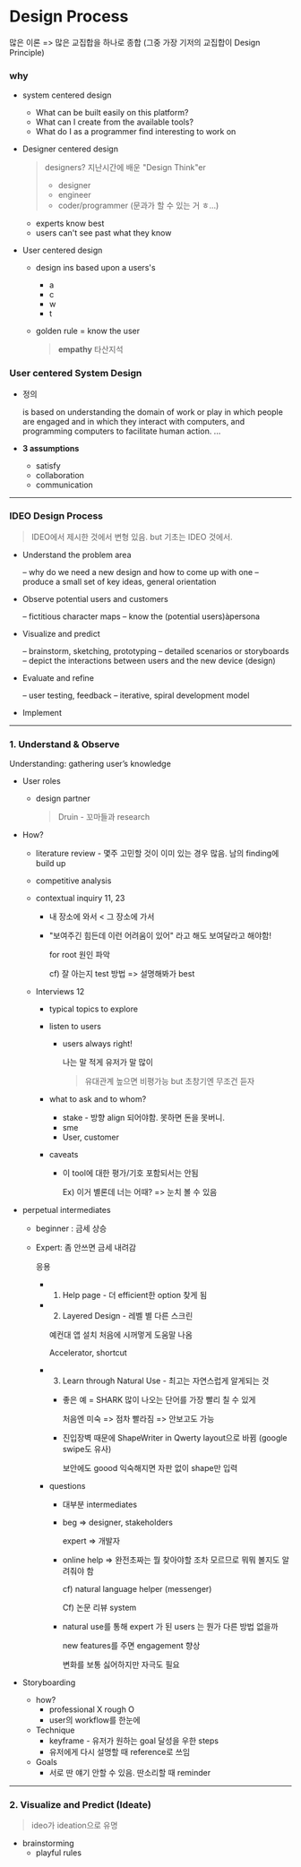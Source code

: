 # Design Process

많은 이론 => 많은 교집합을 하나로 종합 (그중 가장 기저의 교집합이 Design Principle)

### why

- system centered design

  - What can be built easily on this platform? 
  - What can I create from the available tools? 
  - What do I as a programmer find interesting to work on

- Designer centered design

  > designers? 지난시간에 배운 "Design Think"er
  >
  > - designer
  > - engineer
  > - coder/programmer (문과가 할 수 있는 거 ㅎ...)

  - experts know best
  - users can't see past what they know

- User centered design

  - design ins based upon a users's

    - a
    - c
    - w
    - t

  - golden rule = know the user

    > **empathy** 타산지석



### User centered System Design

- 정의

  is based on understanding the domain of work or play in which people are engaged and in which they interact with computers, and programming computers to facilitate human action. ...

- **3 assumptions**

  - satisfy
  - collaboration
  - communication



---

### IDEO Design Process

> IDEO에서 제시한 것에서 변형 있음. but 기초는 IDEO 것에서.

- Understand the problem area 

  – why do we need a new design and how to come up with one – produce a small set of key ideas, general orientation 

- Observe potential users and customers 

  – fictitious character maps – know the (potential users)àpersona 

- Visualize and predict 

  – brainstorm, sketching, prototyping – detailed scenarios or storyboards – depict the interactions between users and the new device (design) 

- Evaluate and refine 

  – user testing, feedback – iterative, spiral development model 

- Implement

---



### 1. Understand & Observe

Understanding: gathering user’s knowledge

- User roles

  - design partner

    > Druin - 꼬마들과 research

- How?

  - literature review - 몇주 고민할 것이 이미 있는 경우 많음. 남의 finding에 build up

  - competitive analysis

  - contextual inquiry 11, 23

    - 내 장소에 와서 < 그 장소에 가서

    - "보여주긴 힘든데 이런 어려움이 있어" 라고 해도 보여달라고 해야함!

      for root 원인 파악

      cf) 잘 아는지 test 방법 => 설명해봐가 best

  - Interviews 12

    - typical topics to explore

    - listen to users

      - users always right!

        나는 말 적게 유저가 말 많이

        > 유대관계 높으면 비평가능 but 초창기엔 무조건 듣자

    - what to ask and to whom?

      - stake - 방향 align 되어야함. 못하면 돈을 못버니.
      - sme
      - User, customer

    - caveats

      - 이 tool에 대한 평가/기호 포함되서는 안됨

        Ex) 이거 별론데 너는 어때? => 눈치 볼 수 있음

- perpetual intermediates

  - beginner : 금세 상승

  - Expert: 좀 안쓰면 금세 내려감

    응용

    - 1) Help page - 더 efficient한 option 찾게 됨

    - 2) Layered Design - 레벨 별 다른 스크린

      예컨대 앱 설치 처음에 시꺼멓게 도움말 나옴

      Accelerator, shortcut

    - 3) Learn through Natural Use - 최고는 자연스럽게 알게되는 것

      - 좋은 예 = SHARK 많이 나오는 단어를 가장 빨리 칠 수 있게

        처음엔 미숙 => 점차 빨라짐 => 안보고도 가능

      - 진입장벽 때문에 ShapeWriter in Qwerty layout으로 바뀜 (google swipe도 유사)

        보안에도 goood 익숙해지면 자판 없이 shape만 입력

    - questions

      - 대부분 intermediates

      - beg => designer, stakeholders

        expert => 개발자

      - online help => 완전초짜는 뭘 찾아야할 조차 모르므로 뭐뭐 볼지도 알려줘야 함 

        cf) natural language helper (messenger)

        Cf) 논문 리뷰 system

      - natural use를 통해 expert 가 된 users 는 뭔가 다른 방법 없을까

        new features를 주면 engagement 향상

        변화를 보통 싫어하지만 자극도 필요

- Storyboarding

  - how?
    - professional X rough O
    - user의 workflow를 한눈에
  - Technique
    - keyframe - 유저가 원하는 goal 달성을 우한 steps
    - 유저에게 다시 설명할 때 reference로 쓰임
  - Goals
    - 서로 딴 얘기 안할 수 있음. 딴소리할 때 reminder



---



### 2. Visualize and Predict (Ideate)

> ideo가 ideation으로 유명

- brainstorming
  - playful rules